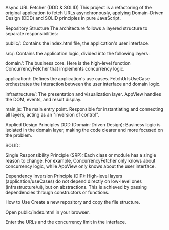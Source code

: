 Async URL Fetcher (DDD & SOLID)
This project is a refactoring of the original application to fetch URLs asynchronously, applying Domain-Driven Design (DDD) and SOLID principles in pure JavaScript.

Repository Structure
The architecture follows a layered structure to separate responsibilities:

public/: Contains the index.html file, the application's user interface.

src/: Contains the application logic, divided into the following layers:

domain/: The business core. Here is the high-level function ConcurrencyFetcher that implements concurrency logic.

application/: Defines the application's use cases. FetchUrlsUseCase orchestrates the interaction between the user interface and domain logic.

infrastructure/: The presentation and visualization layer. AppView handles the DOM, events, and result display.

main.js: The main entry point. Responsible for instantiating and connecting all layers, acting as an "inversion of control".

Applied Design Principles
DDD (Domain-Driven Design): Business logic is isolated in the domain layer, making the code clearer and more focused on the problem.

SOLID:

Single Responsibility Principle (SRP): Each class or module has a single reason to change. For example, ConcurrencyFetcher only knows about concurrency logic, while AppView only knows about the user interface.

Dependency Inversion Principle (DIP): High-level layers (application/useCases) do not depend directly on low-level ones (infrastructure/ui), but on abstractions. This is achieved by passing dependencies through constructors or functions.

How to Use
Create a new repository and copy the file structure.

Open public/index.html in your browser.

Enter the URLs and the concurrency limit in the interface.
